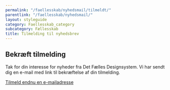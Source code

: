 ```yaml
---
permalink: "/faellesskab/nyhedsmail/tilmeldt/"
parentlink: "/faellesskab/nyhedsmail/"
layout: styleguide
category: Faellesskab_category
subcategory: Fællesskab
title: Tilmelding til nyhedsbrev
---
```


<div class="alert alert-success mt-5" id="newsletter-alert">
    <div class="alert-body">
        <h2 class="alert-heading">Bekræft tilmelding</h2>
        <p class="alert-text">Tak for din interesse for nyheder fra Det Fælles Designsystem. Vi har sendt dig en e-mail med link til bekræftelse af din tilmelding.</p>
    </div>
</div>

<p class="mt-9 mb-9 pt-0">
    <a href="/faellesskab/nyhedsmail/">Tilmeld endnu en <span class='nowrap'>e-mailadresse</span></a>
</p>
